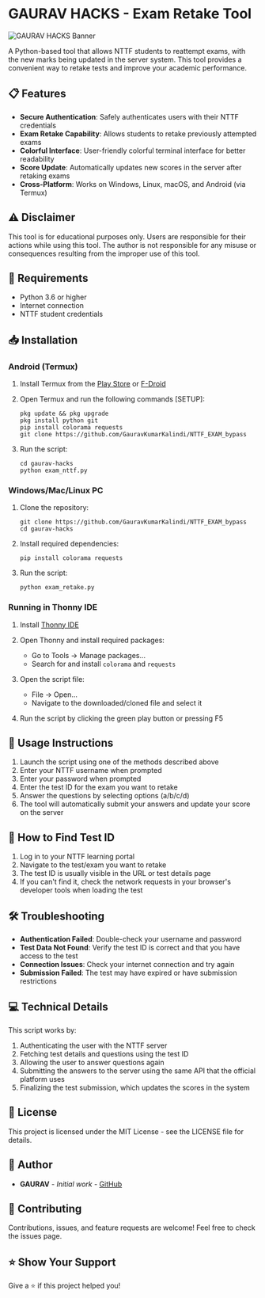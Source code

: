 # GAURAV HACKS - Exam Retake Tool

![GAURAV HACKS Banner](https://img.shields.io/badge/GAURAV-HACKS-yellow?style=for-the-badge)

A Python-based tool that allows NTTF students to reattempt exams, with the new marks being updated in the server system. This tool provides a convenient way to retake tests and improve your academic performance.

## 📋 Features

- **Secure Authentication**: Safely authenticates users with their NTTF credentials
- **Exam Retake Capability**: Allows students to retake previously attempted exams
- **Colorful Interface**: User-friendly colorful terminal interface for better readability
- **Score Update**: Automatically updates new scores in the server after retaking exams
- **Cross-Platform**: Works on Windows, Linux, macOS, and Android (via Termux)

## ⚠️ Disclaimer

This tool is for educational purposes only. Users are responsible for their actions while using this tool. The author is not responsible for any misuse or consequences resulting from the improper use of this tool.

## 🔧 Requirements

- Python 3.6 or higher
- Internet connection
- NTTF student credentials

## 📥 Installation
### Android (Termux)

1. Install Termux from the [Play Store](https://play.google.com/store/apps/details?id=com.termux) or [F-Droid](https://f-droid.org/packages/com.termux/)

2. Open Termux and run the following commands [SETUP]:
   ```
   pkg update && pkg upgrade
   pkg install python git
   pip install colorama requests
   git clone https://github.com/GauravKumarKalindi/NTTF_EXAM_bypass
   ```

4. Run the script:
   ```
   cd gaurav-hacks
   python exam_nttf.py
   ```

### Windows/Mac/Linux PC

1. Clone the repository:
   ```
   git clone https://github.com/GauravKumarKalindi/NTTF_EXAM_bypass
   cd gaurav-hacks
   ```

2. Install required dependencies:
   ```
   pip install colorama requests
   ```

3. Run the script:
   ```
   python exam_retake.py
   ```


### Running in Thonny IDE

1. Install [Thonny IDE](https://thonny.org/)

2. Open Thonny and install required packages:
   - Go to Tools → Manage packages...
   - Search for and install `colorama` and `requests`

3. Open the script file:
   - File → Open...
   - Navigate to the downloaded/cloned file and select it

4. Run the script by clicking the green play button or pressing F5

## 🚀 Usage Instructions

1. Launch the script using one of the methods described above
2. Enter your NTTF username when prompted
3. Enter your password when prompted
4. Enter the test ID for the exam you want to retake
5. Answer the questions by selecting options (a/b/c/d)
6. The tool will automatically submit your answers and update your score on the server

## 📝 How to Find Test ID

1. Log in to your NTTF learning portal
2. Navigate to the test/exam you want to retake
3. The test ID is usually visible in the URL or test details page
4. If you can't find it, check the network requests in your browser's developer tools when loading the test

## 🛠️ Troubleshooting

- **Authentication Failed**: Double-check your username and password
- **Test Data Not Found**: Verify the test ID is correct and that you have access to the test
- **Connection Issues**: Check your internet connection and try again
- **Submission Failed**: The test may have expired or have submission restrictions

## 💻 Technical Details

This script works by:
1. Authenticating the user with the NTTF server
2. Fetching test details and questions using the test ID
3. Allowing the user to answer questions again
4. Submitting the answers to the server using the same API that the official platform uses
5. Finalizing the test submission, which updates the scores in the system

## 📄 License

This project is licensed under the MIT License - see the LICENSE file for details.

## 👤 Author

- **GAURAV** - *Initial work* - [GitHub](https://github.com/GauravKumarKalindi)

## 🤝 Contributing

Contributions, issues, and feature requests are welcome! Feel free to check the issues page.

## ⭐ Show Your Support

Give a ⭐️ if this project helped you!
